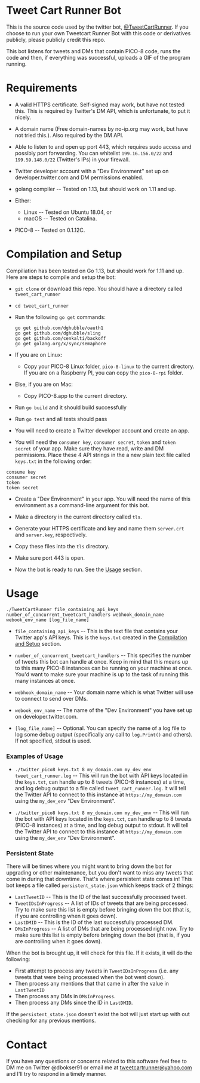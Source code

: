 # Tweet Cart Runner Bot

This is the source code used by the twitter bot, [@TweetCartRunner](https://twitter.com/TweetCartRunner).  If you choose to run your own Tweetcart Runner Bot with this code or derivatives publicly, please publicly credit this repo.

This bot listens for tweets and DMs that contain PICO-8 code, runs the code and then, if everything was successful, uploads a GIF of the program running.

# Requirements

- A valid HTTPS certificate.  Self-signed may work, but have not tested this. This is required by Twitter's DM API, which is unfortunate, to put it nicely.

- A domain name (Free domain-names by no-ip.org may work, but have not tried this.). Also required by the DM API.

- Able to listen to and open up port 443, which requires sudo access and possibly port forwarding. You can whitelist `199.16.156.0/22` and `199.59.148.0/22` (Twitter's IPs) in your firewall.

- Twitter developer account with a "Dev Environment" set up on developer.twitter.com and DM permissions enabled.

- golang compiler -- Tested on 1.13, but should work on 1.11 and up.

- Either:
  - Linux -- Tested on Ubuntu 18.04, or
  - macOS -- Tested on Catalina.

- PICO-8 -- Tested on 0.1.12C.

# Compilation and Setup

Compiliation has been tested on Go 1.13, but should work for 1.11 and up.  Here are steps to compile and setup the bot:


- `git clone` or download this repo.  You should have a directory called `tweet_cart_runner`
- `cd tweet_cart_runner`
- Run the following `go get` commands:

  ```
  go get github.com/dghubble/oauth1
  go get github.com/dghubble/sling
  go get github.com/cenkalti/backoff
  go get golang.org/x/sync/semaphore
  ```
- If you are on Linux:
  - Copy your PICO-8 Linux folder, `pico-8-linux` to the current directory.  If you are on a Raspberry PI, you can copy the `pico-8-rpi` folder.
- Else, if you are on Mac:
  - Copy PICO-8.app to the current directory.
- Run `go build` and it should build successfully
- Run `go test` and all tests should pass
- You will need to create a Twitter developer account and create an app.
- You will need the `consumer key`, `consumer secret`, `token` and `token secret` of your app. Make sure they have read, write and DM permissions.  Place these 4 API strings in the a new plain text file called `keys.txt` in the following order:

```
consume key
consumer secret
token
token secret
```

- Create a "Dev Environment" in your app.  You will need the name of this environment as a command-line argument for this bot.

- Make a directory in the current directory called `tls`.

- Generate your HTTPS certificate and key and name them `server.crt` and `server.key`, respectively.  

- Copy these files into the `tls` directory.

- Make sure port 443 is open.

- Now the bot is ready to run.  See the [Usage](#usage) section.

# Usage

`./TweetCartRunner file_containing_api_keys number_of_concurrent_tweetcart_handlers webhook_domain_name webook_env_name [log_file_name]`

- `file_containing_api_keys` -- This is the text file that contains your Twitter app's API keys.  This is the `keys.txt` created in the [Compilation and Setup](#compilation-and-setup]) section.

- `number_of_concurrent_tweetcart_handlers` -- This specifies the number of tweets this bot can handle at once.  Keep in mind that this means up to this many PICO-8 instances can be running on your machine at once.
  You'd want to make sure your machine is up to the task of running this many instances at once.

- `webhook_domain_name` -- Your domain name which is what Twitter will use to connect to send over DMs.

- `webook_env_name` -- The name of the "Dev Environment" you have set up on developer.twitter.com.

- `[log_file_name]` -- Optional. You can specify the name of a log file to log some debug output (specifically any call to `log.Print()` and others).  If not specified, stdout is used.

### Examples of Usage
- `./twitter_pico8 keys.txt 8 my_domain.com my_dev_env tweet_cart_runner.log` -- This will run the bot with API keys located in the `keys.txt`, can handle up to 8 tweets (PICO-8 instances) at a time, and log debug output to a file called `tweet_cart_runner.log`.  It will tell the Twitter API to connect to this instance at `https://my_domain.com` using the `my_dev_env` "Dev Environment".

- `./twitter_pico8 keys.txt 8 my_domain.com my_dev_env` -- This will run the bot with API keys located in the `keys.txt`, can handle up to 8 tweets (PICO-8 instances) at a time, and log debug output to stdout. It will tell the Twitter API to connect to this instance at `https://my_domain.com` using the `my_dev_env` "Dev Environment".

### Persistent State

There will be times where you might want to bring down the bot for upgrading or other maintenance, but you don't want to miss any tweets that come in during that downtime. That's where persistent state comes in! This bot keeps a file called `persistent_state.json` which keeps track of 2 things:

- `LastTweetID` -- This is the ID of the last successfully processed tweet.
- `TweetIDsInProgress` -- A list of IDs of tweets that are being processed.  Try to make sure this list is empty before bringing down the bot (that is, if you are controlling when it goes down).
- `LastDMID` -- This is the ID of the last successfully processed DM.
- `DMsInProgress` -- A list of DMs that are being processed right now.  Try to make sure this list is empty before bringing down the bot (that is, if you are controlling when it goes down).

When the bot is brought up, it will check for this file.  If it exists, it will do the following:
- First attempt to process any tweets in `TweetIDsInProgress` (i.e. any tweets that were being processed when the bot went down).
- Then process any mentions that that came in after the value in `LastTweetID`
- Then process any DMs in `DMsInProgress`.
- Then process any DMs since the ID in `LastDMID`.

If the `persistent_state.json` doesn't exist the bot will just start up with out checking for any previous mentions.

# Contact

If you have any questions or concerns related to this software feel free to DM me on Twitter @dbokser91 or email me at tweetcartrunner@yahoo.com and I'll try to respond in a timely manner.
